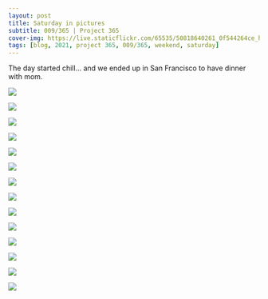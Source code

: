 ```yaml
---
layout: post
title: Saturday in pictures
subtitle: 009/365 | Project 365
cover-img: https://live.staticflickr.com/65535/50818640261_0f544264ce_h.jpg
tags: [blog, 2021, project 365, 009/365, weekend, saturday]
---
```

The day started chill... and we ended up in San Francisco to have dinner with mom.
<p class="post-img-wrap">
  <img src="https://live.staticflickr.com/65535/50818647126_c11b24d0da_b.jpg">
</p>
<p class="post-img-wrap">
  <img src="https://live.staticflickr.com/65535/50818640261_0f544264ce_h.jpg">
</p>
<p class="post-img-wrap">
  <img src="https://scontent-sjc3-1.cdninstagram.com/v/t51.2885-15/sh0.08/e35/p750x750/137008561_469866427721948_2576691943071858295_n.jpg?_nc_ht=scontent-sjc3-1.cdninstagram.com&_nc_cat=108&_nc_ohc=_U4n1UN1gYAAX_7U3Tw&tp=1&oh=3768e99c36fddbda06b00f11f21900f0&oe=602466E5">
</p>
<p class="post-img-wrap">
  <img src="https://scontent-sjc3-1.cdninstagram.com/v/t51.2885-15/e35/136707457_400635584571945_1317643617812428991_n.jpg?_nc_ht=scontent-sjc3-1.cdninstagram.com&_nc_cat=109&_nc_ohc=2MakXzRpfCUAX8n8xCW&tp=1&oh=a31ba9aa2519ab00b76b9cd5d8527abb&oe=60255412">
</p>
<p class="post-img-wrap">
  <img src="https://scontent-sjc3-1.cdninstagram.com/v/t51.2885-15/e35/136442262_434580304245369_6018356341136297197_n.jpg?_nc_ht=scontent-sjc3-1.cdninstagram.com&_nc_cat=109&_nc_ohc=wJNLwUpRCUEAX-D4Enq&tp=1&oh=f4f72f6f3f4714f90bb3497fd5b3dbd5&oe=6022A4E1">
</p>
<p class="post-img-wrap">
  <img src="https://scontent-sjc3-1.cdninstagram.com/v/t51.2885-15/sh0.08/e35/p750x750/136716957_879911136152632_2654703723559183607_n.jpg?_nc_ht=scontent-sjc3-1.cdninstagram.com&_nc_cat=104&_nc_ohc=Y-nax0lLzbwAX_vAbr0&tp=1&oh=49338bd684f27f3fe1a20154c22f1ad1&oe=60239584">
</p>
<p class="post-img-wrap">
  <img src="https://live.staticflickr.com/65535/50818898503_f858f40486_h.jpg">
</p>
<p class="post-img-wrap">
  <img src="https://live.staticflickr.com/65535/50818897303_e553876ba0_h.jpg">
</p>
<p class="post-img-wrap">
  <img src="https://live.staticflickr.com/65535/50819634906_a41014ed9b_h.jpg">
</p>
<p class="post-img-wrap">
  <img src="https://live.staticflickr.com/65535/50819633656_0e281a9c39_h.jpg">
</p>
<p class="post-img-wrap">
  <img src="https://live.staticflickr.com/65535/50819728397_59c9a047c5_h.jpg">
</p>
<p class="post-img-wrap">
  <img src="https://live.staticflickr.com/65535/50819634596_5e2163ee0d_h.jpg">
</p>
<p class="post-img-wrap">
  <img src="https://live.staticflickr.com/65535/50819637771_3ed7fbe532_h.jpg">
</p>
<p class="post-img-wrap">
  <img src="https://live.staticflickr.com/65535/50819733467_37b0c885eb_h.jpg">
</p>

